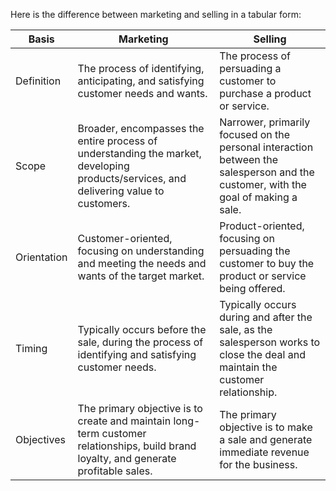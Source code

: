 Here is the difference between marketing and selling in a tabular form:

| Basis | Marketing | Selling |
| --- | --- | --- |
| Definition | The process of identifying, anticipating, and satisfying customer needs and wants. | The process of persuading a customer to purchase a product or service. |
| Scope | Broader, encompasses the entire process of understanding the market, developing products/services, and delivering value to customers. | Narrower, primarily focused on the personal interaction between the salesperson and the customer, with the goal of making a sale. |
| Orientation | Customer-oriented, focusing on understanding and meeting the needs and wants of the target market. | Product-oriented, focusing on persuading the customer to buy the product or service being offered. |
| Timing | Typically occurs before the sale, during the process of identifying and satisfying customer needs. | Typically occurs during and after the sale, as the salesperson works to close the deal and maintain the customer relationship. |
| Objectives | The primary objective is to create and maintain long-term customer relationships, build brand loyalty, and generate profitable sales. | The primary objective is to make a sale and generate immediate revenue for the business. |

